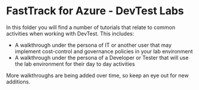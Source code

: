 # FastTrack for Azure - DevTest Labs

In this folder you will find a number of tutorials that relate to common activities when working with DevTest. This includes:

* A walkthrough under the persona of IT or another user that may implement cost-control and governance policies in your lab environment
* A walkthrough under the persona of a Developer or Tester that will use the lab environment for their day to day activities

More walkthroughs are being added over time, so keep an eye out for new additions.
